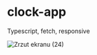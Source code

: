 # clock-app
Typescript, fetch, responsive


![Zrzut ekranu (24)](https://user-images.githubusercontent.com/61388692/159788825-ecdc5fd6-4e42-439f-8edd-901e0c997eaa.png)
